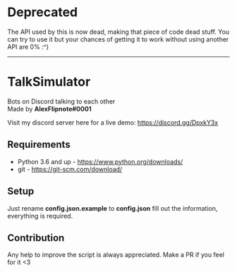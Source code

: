 # Deprecated
The API used by this is now dead, making that piece of code dead stuff. You can try to use it but your chances of getting it to work without using another API are 0% :^)

------

# TalkSimulator
Bots on Discord talking to each other<br>
Made by **AlexFlipnote#0001**

Visit my discord server here for a live demo: https://discord.gg/DpxkY3x

## Requirements
- Python 3.6 and up - https://www.python.org/downloads/
- git - https://git-scm.com/download/

## Setup
Just rename **config.json.example** to **config.json** fill out the information, everything is required.

## Contribution
Any help to improve the script is always appreciated. Make a PR if you feel for it <3

